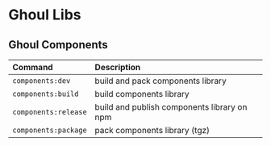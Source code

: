 # Ghoul Libs

## Ghoul Components

| Command              | Description                                 |
| :------------------- | :------------------------------------------ |
| `components:dev`     | build and pack components library           |
| `components:build`   | build components library                    |
| `components:release` | build and publish components library on npm |
| `components:package` | pack components library (tgz)               |

